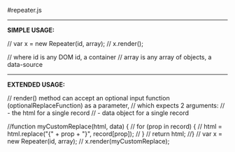 
#repeater.js

---
**SIMPLE USAGE:**

// var x = new Repeater(id, array);
// x.render();

// where id is any DOM id, a container
// array is any array of objects, a data-source

---
**EXTENDED USAGE:**

// render() method can accept an optional input function (optionalReplaceFunction) as a parameter,
// which expects 2 arguments:
// - the html for a single record
// - data object for a single record

//function myCustomReplace(html, data) {
//    for (prop in record) {
//        html = html.replace("{" + prop + "}", record[prop]);
//    }
//    return html;
//}
// var x = new Repeater(id, array);
// x.render(myCustomReplace);

